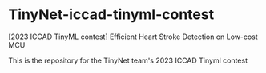 # TinyNet-iccad-tinyml-contest
[2023 ICCAD TinyML contest] Efficient Heart Stroke Detection on Low-cost MCU

This is the repository for the TinyNet team's 2023 ICCAD Tinyml contest
